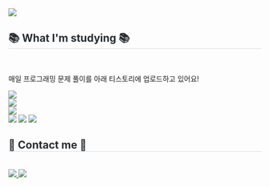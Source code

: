 <div align= "left">
    <img src="https://capsule-render.vercel.app/api?type=waving&color=004d21&height=120&text=&animation=fadeIn&fontColor=39604a&fontSize=70" />
</div>
<div align= "left">
    <h2 style="border-bottom: 1px solid #d8dee4; color: #282d33;"> 📚 What I'm studying 📚 </h2> <br> 
    <p>매일 프로그래밍 문제 풀이를 아래 티스토리에 업로드하고 있어요!</p>
    <div align= "left"> 
        <a href="https://jyzinn.tistory.com/"> 
            <img src="https://img.shields.io/badge/Tistory-000000?style=flat&logo=Tistory&logoColor=white&link=https://jyzinn.tistory.com/"> 
        </a>
        <br>
        <img src="http://mazandi.herokuapp.com/api?handle=eod460&theme=cold"/>
        <br>
        <img src="http://mazassumnida.wtf/api/generate_badge?boj=eod460">
        <div style="margin: ; text-align: left;" "text-align: left;"> 
            <img src="https://img.shields.io/badge/Figma-F24E1E?style=flat&logo=Figma&logoColor=white">
            <img src="https://img.shields.io/badge/MySQL-4479A1?style=flat&logo=MySQL&logoColor=white">
            <img src="https://img.shields.io/badge/Python-3776AB?style=flat&logo=Python&logoColor=white">
        </div>
    </div>
    <div align= "left">
        <h2 style="border-bottom: 1px solid #d8dee4; color: #282d33;"> 👋 Contact me 👋</h2> <br> 
        <div align= "left"> 
            <a href="https://jyzinn.tistory.com/"> 
                <img src="https://img.shields.io/badge/Tistory-000000?style=flat&logo=Tistory&logoColor=white&link=https://jyzinn.tistory.com/"> 
            </a>
            <a href="mailto:yoojinjeon97@gmail.com"> 
                <img src="https://img.shields.io/badge/Gmail-EA4335?style=flat&logo=Gmail&logoColor=white&link=mailto:yoojinjeon97@gmail.com"> 
            </a>
        </div>  
        <br> 
        <div align= "left">  
        </div> 
    </div>
</div>
